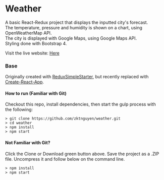 # Weather

A basic React-Redux project that displays the inputted city's forecast.  
The temperature, pressure and humidity is shown on a chart, using OpenWeatherMap API.  
The city is displayed with Google Maps, using Google Maps API.  
Styling done with Bootstrap 4.  

Visit the live website: [Here](https://zktnguyen.github.io/weather)

### Base
Originally created with [ReduxSimpleStarter](https://github.com/StephenGrider/ReduxSimpleStarter), but recently replaced with [Create-React-App](https://github.com/facebookincubator/create-react-app).  

#### How to run (Familiar with Git)
Checkout this repo, install dependencies, then start the gulp process with the following:

```
> git clone https://github.com/zktnguyen/weather.git
> cd weather
> npm install
> npm start
```

#### Not Familiar with Git?
Click the Clone or Download green button above. Save the project as a .ZIP file. Uncompress it and follow below on the command line.
```
> npm install
> npm start
```
